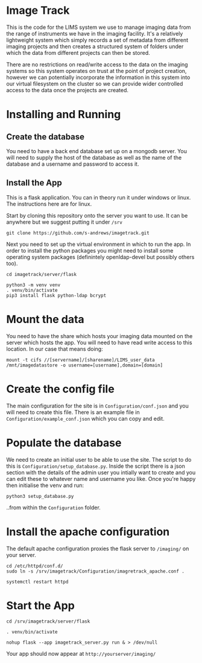Image Track
===========

This is the code for the LIMS system we use to manage imaging data from the range of instruments we have in the imaging facility.  It's a relatively lightweight system which simply records a set of metadata from different imaging projects and then creates a structured system of folders under which the data from different projects can then be stored.

There are no restrictions on read/write access to the data on the imaging systems so this system operates on trust at the point of project creation, however we can potentially incorporate the information in this system into our virtual filesystem on the cluster so we can provide wider controlled access to the data once the projects are created.

Installing and Running
======================

Create the database
-------------------

You need to have a back end database set up on a mongodb server.  You will need to supply the 
host of the database as well as the name of the database and a username and password to access
it.


Install the App
---------------

This is a flask application.  You can in theory run it under windows or linux.  The instructions
here are for linux.

Start by cloning this repository onto the server you want to use.  It can be anywhere but we 
suggest putting it under ```/srv```

```
git clone https://github.com/s-andrews/imagetrack.git
```

Next you need to set up the virtual environment in which to run the app.  In order to install 
the python packages you might need to install some operating system packages (definintely 
openldap-devel but possibly others too).

```
cd imagetrack/server/flask

python3 -m venv venv
. venv/bin/activate
pip3 install flask python-ldap bcrypt

```

Mount the data
==============

You need to have the share which hosts your imaging data mounted on the server which hosts
the app.  You will need to have read write access to this location. In our case that means
doing:

```
mount -t cifs //[servername]/[sharename]/LIMS_user_data /mnt/imagedatastore -o username=[username],domain=[domain]
```


Create the config file
======================

The main configuration for the site is in ```Configuration/conf.json``` and you will need to
create this file.  There is an example file in ```Configuration/example_conf.json``` which you
can copy and edit.

Populate the database
=====================

We need to create an initial user to be able to use the site.  The script to do this is
```Configuration/setup_database.py```.  Inside the script there is a json section with the 
details of the admin user you intially want to create and you can edit these to whatever
name and username you like.  Once you're happy then initialise the venv and run:

```
python3 setup_database.py
```

..from within the ```Configuration``` folder.


Install the apache configuration
================================

The default apache configuration proxies the flask server to ```/imaging/``` on your server.

```
cd /etc/httpd/conf.d/
sudo ln -s /srv/imagetrack/Configuration/imagretrack_apache.conf .

systemctl restart httpd
```

Start the App
=============

```
cd /srv/imagetrack/server/flask

. venv/bin/activate

nohup flask --app imagetrack_server.py run & > /dev/null
```

Your app should now appear at ```http://yourserver/imaging/```


